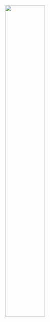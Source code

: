 <style>
.center {
  display: block;
  margin-left: auto;
  margin-right: auto;
  width: 50%;
}
</style>

<img src= "https://user-images.githubusercontent.com/74344026/180390496-77dbc5bb-9e7b-4f52-aedb-1837304ade5c.gif" class="center" />

